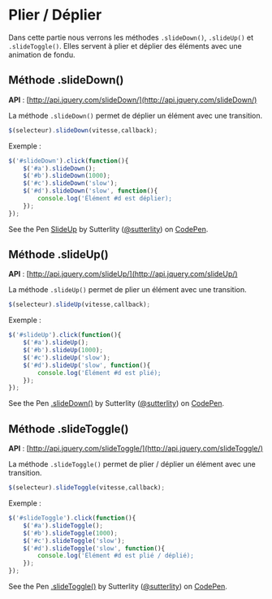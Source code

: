 # Plier / Déplier

Dans cette partie nous verrons les méthodes `.slideDown()`, `.slideUp()` et `.slideToggle()`. Elles servent à plier et déplier des éléments avec une animation de fondu.

## Méthode .slideDown()

**API** : [http://api.jquery.com/slideDown/](http://api.jquery.com/slideDown/)

La méthode `.slideDown()` permet de déplier un élément avec une transition.

```js
$(selecteur).slideDown(vitesse,callback);
```

Exemple :

```js
$('#slideDown').click(function(){
    $('#a').slideDown();
    $('#b').slideDown(1000);
    $('#c').slideDown('slow');
    $('#d').slideDown('slow', function(){
        console.log('Élément #d est déplier);
    });
});
```
<p data-height="180" data-theme-id="7816" data-slug-hash="yBCDA" data-default-tab="result" class='codepen'>See the Pen <a href='http://codepen.io/sutterlity/pen/yBCDA/'>SlideUp</a> by Sutterlity (<a href='http://codepen.io/sutterlity'>@sutterlity</a>) on <a href='http://codepen.io'>CodePen</a>.</p>

## Méthode .slideUp()

**API** : [http://api.jquery.com/slideUp/](http://api.jquery.com/slideUp/)

La méthode `.slideUp()` permet de plier un élément avec une transition.

```js
$(selecteur).slideUp(vitesse,callback);
```

Exemple :

```js
$('#slideUp').click(function(){
    $('#a').slideUp();
    $('#b').slideUp(1000);
    $('#c').slideUp('slow');
    $('#d').slideUp('slow', function(){
        console.log('Élément #d est plié);
    });
});
```
<p data-height="180" data-theme-id="7816" data-slug-hash="jCkdJ" data-default-tab="result" class='codepen'>See the Pen <a href='http://codepen.io/sutterlity/pen/jCkdJ/'>.slideDown()</a> by Sutterlity (<a href='http://codepen.io/sutterlity'>@sutterlity</a>) on <a href='http://codepen.io'>CodePen</a>.</p>

## Méthode .slideToggle()

**API** : [http://api.jquery.com/slideToggle/](http://api.jquery.com/slideToggle/)

La méthode `.slideToggle()` permet de plier / déplier un élément avec une transition.

```js
$(selecteur).slideToggle(vitesse,callback);
```

Exemple :

```js
$('#slideToggle').click(function(){
    $('#a').slideToggle();
    $('#b').slideToggle(1000);
    $('#c').slideToggle('slow');
    $('#d').slideToggle('slow', function(){
        console.log('Élément #d est plié / déplié);
    });
});
```
<p data-height="180" data-theme-id="7816" data-slug-hash="pCDuH" data-default-tab="result" class='codepen'>See the Pen <a href='http://codepen.io/sutterlity/pen/pCDuH/'>.slideToggle()</a> by Sutterlity (<a href='http://codepen.io/sutterlity'>@sutterlity</a>) on <a href='http://codepen.io'>CodePen</a>.</p>
<script async src="//codepen.io/assets/embed/ei.js"></script>
